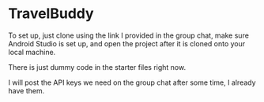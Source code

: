 # TravelBuddy

To set up, just clone using the link I provided in the group chat, make sure Android Studio is set up, and open the project after it is cloned onto your local machine.

There is just dummy code in the starter files right now.

I will post the API keys we need on the group chat after some time, I already have them.
